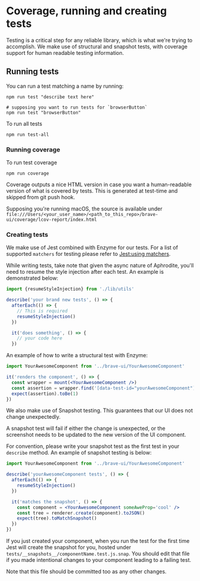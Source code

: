 # Coverage, running and creating tests

Testing is a critical step for any reliable library, which is what we're trying to accomplish. We make use of structural and snapshot tests, with coverage support for human readable testing information.


## Running tests 

You can run a test matching a name by running:

```
npm run test "describe text here"

# supposing you want to run tests for `browserButton`
npm run test "browserButton"
```

To run all tests

```
npm run test-all
```

### Running coverage

To run test coverage

```
npm run coverage
```

Coverage outputs a nice HTML version in case you want a human-readable version of what is covered by tests. This is generated at test-time and skipped from git push hook.

Supposing you're running macOS, the source is available under `file:///Users/<your_user_name>/<path_to_this_repo>/brave-ui/coverage/lcov-report/index.html`

### Creating tests

We make use of Jest combined with Enzyme for our tests. For a list of supported `matchers` for testing please refer to [Jest:using matchers](https://facebook.github.io/jest/docs/en/using-matchers.html).

While writing tests, take note that given the async nature of Aphrodite, you'll need to resume the style injection after each test. An example is demonstrated below:

```js
import {resumeStyleInjection} from './lib/utils'

describe('your brand new tests', () => {
  afterEach(() => {
    // This is required
    resumeStyleInjection()
  })

  it('does something', () => {
    // your code here
  })
```

An example of how to write a structural test with Enzyme:

```jsx
import YourAwesomeComponent from '../brave-ui/YourAwesomeComponent'

it('renders the component', () => {
  const wrapper = mount(<YourAwesomeComponent />)
  const assertion = wrapper.find('[data-test-id="yourAwesomeComponent"]').length
  expect(assertion).toBe(1)
})
```

We also make use of Snapshot testing. This guarantees that our UI does not change unexpectedly.

A snapshot test will fail if either the change is unexpected, or the screenshot needs to be updated to the new version of the UI component.

For convention, please write your snapshot test as the first test in your `describe` method. An example of snapshot testing is below:

```jsx
import YourAwesomeComponent from '../brave-ui/YourAwesomeComponent'

describe('yourAwesomeComponent tests', () => {
  afterEach(() => {
    resumeStyleInjection()
  })

  it('matches the snapshot', () => {
    const component = <YourAwesomeComponent someAweProp='cool' />
    const tree = renderer.create(component).toJSON()
    expect(tree).toMatchSnapshot()
  })
})
```

If you just created your component, when you run the test for the first time Jest will create the snapshot for you, hosted under `tests/__snapshots__/componentName.test.js.snap`. You should edit that file if you made intentional changes to your component leading to a failing test.

Note that this file should be committed too as any other changes.
